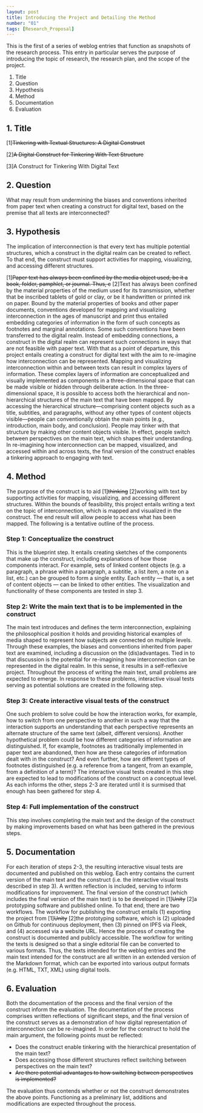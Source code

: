 ```yaml
---
layout: post
title: Introducing the Project and Detailing the Method
number: "01"
tags: [Research_Proposal]
---
```


This is the first of a series of weblog entries that function as snapshots of the research process. This entry in particular serves the purpose of introducing the topic of research, the research plan, and the scope of the project.

1. Title
2. Question
3. Hypothesis
4. Method
5. Documentation
6. Evaluation

## 1. Title

[1]~~Tinkering with Textual Structures: A Digital Construct~~

[2]~~A Digital Construct for Tinkering With Text Structure~~

[3]A Construct for Tinkering With Digital Text

## 2. Question

What may result from undermining the biases and conventions inherited from paper text when creating a construct for digital text, based on the premise that all texts are interconnected?

## 3. Hypothesis

The implication of interconnection is that every text has multiple potential structures, which a construct in the digital realm can be created to reflect. To that end, the construct must support activities for mapping, visualizing, and accessing different structures.

[1]~~Paper text has always been confined by the media object used, be it a book, folder, pamphlet, or journal. Thus, c~~ [2]Text has always been confined by the material properties of the medium used for its transmission, whether that be inscribed tablets of gold or clay, or be it handwritten or printed ink on paper. Bound by the material properties of books and other paper documents, conventions developed for mapping and visualizing interconnection in the ages of manuscript and print thus entailed embedding categories of information in the form of such concepts as footnotes and marginal annotations. Some such conventions have been transferred to the digital realm. Instead of embedding connections, a construct in the digital realm can represent such connections in ways that are not feasible with paper text. With that as a point of departure, this project entails creating a construct for digital text with the aim to re-imagine how interconnection can be represented. Mapping and visualizing interconnection within and between texts can result in complex layers of information. These complex layers of information are conceptualized and visually implemented as components in a three-dimensional space that can be made visible or hidden through deliberate action. In the three-dimensional space, it is possible to access both the hierarchical and non-hierarchical structures of the main text that have been mapped. By accessing the hierarchical structure—comprising content objects such as a title, subtitles, and paragraphs, without any other types of content objects visible—people can conventionally obtain the main points (e.g., introduction, main body, and conclusion). People may tinker with that structure by making other content objects visible. In effect, people switch between perspectives on the main text, which shapes their understanding. In re-imagining how interconnection can be mapped, visualized, and accessed within and across texts, the final version of the construct enables a tinkering approach to engaging with text.

## 4. Method

The purpose of the construct is to aid [1]~~thinking~~ [2]working with text by supporting activities for mapping, visualizing, and accessing different structures. Within the bounds of feasibility, this project entails writing a text on the topic of interconnection, which is mapped and visualized in the construct. The end result will allow people to access what has been mapped. The following is a tentative outline of the process.

### Step 1: Conceptualize the construct

This is the blueprint step. It entails creating sketches of the components that make up the construct, including explanations of how those components interact. For example, sets of linked content objects (e.g. a paragraph, a phrase within a paragraph, a subtitle, a list item, a note on a list, etc.) can be grouped to form a single entity. Each entity — that is, a set of content objects — can be linked to other entities. The visualization and functionality of these components are tested in step 3.

### Step 2: Write the main text that is to be implemented in the construct

The main text introduces and defines the term interconnection, explaining the philosophical position it holds and providing historical examples of media shaped to represent how subjects are connected on multiple levels. Through these examples, the biases and conventions inherited from paper text are examined, including a discussion on the (dis)advantages. Tied in to that discussion is the potential for re-imagining how interconnection can be represented in the digital realm. In this sense, it results in a self-reflexive project. Throughout the process of writing the main text, small problems are expected to emerge. In response to these problems, interactive visual tests serving as potential solutions are created in the following step.

### Step 3: Create interactive visual tests of the construct

One such problem to solve could be how the interaction works, for example, how to switch from one perspective to another in such a way that the interaction supports an understanding that each perspective represents an alternate structure of the same text (albeit, different versions). Another hypothetical problem could be how different categories of information are distinguished. If, for example, footnotes as traditionally implemented in paper text are abandoned, then how are these categories of information dealt with in the construct? And even further, how are different types of footnotes distinguished (e.g. a reference from a tangent, from an example, from a definition of a term)? The interactive visual tests created in this step are expected to lead to modifications of the construct on a conceptual level. As each informs the other, steps 2-3 are iterated until it is surmised that enough has been gathered for step 4.

### Step 4: Full implementation of the construct

This step involves completing the main text and the design of the construct by making improvements based on what has been gathered in the previous steps.

## 5. Documentation

For each iteration of steps 2-3, the resulting interactive visual tests are documented and published on this weblog. Each entry contains the current version of the main text and the construct (i.e. the interactive visual tests described in step 3). A written reflection is included, serving to inform modifications for improvement. The final version of the construct (which includes the final version of the main text) is to be developed in [1]~~Unity~~ [2]a prototyping software and published online. To that end, there are two workflows. The workflow for publishing the construct entails (1) exporting the project from [1]~~Unity~~ [2]the prototyping software, which is (2) uploaded on Github for continuous deployment, then (3) pinned on IPFS via Fleek, and (4) accessed via a website URL. Hence the process of creating the construct is documented and publicly accessible. The workflow for writing the texts is designed so that a single editorial file can be converted to various formats. Thus, the texts intended for the weblog entries and the main text intended for the construct are all written in an extended version of the Markdown format, which can be exported into various output formats (e.g. HTML, TXT, XML) using digital tools.

## 6. Evaluation

Both the documentation of the process and the final version of the construct inform the evaluation. The documentation of the process comprises written reflections of significant steps, and the final version of the construct serves as a demonstration of how digital representation of interconnection can be re-imagined. In order for the construct to hold the main argument, the following points must be reflected:

- Does the construct enable tinkering with the hierarchical presentation of the main text?
- Does accessing those different structures reflect switching between perspectives on the main text?
- ~~Are there potential advantages to how switching between perspectives is implemented?~~

The evaluation thus contends whether or not the construct demonstrates the above points. Functioning as a preliminary list, additions and modifications are expected throughout the process.
